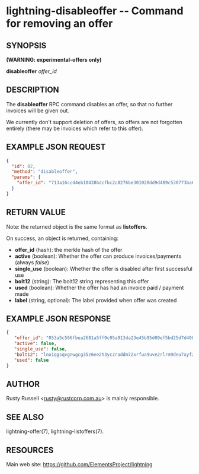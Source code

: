 lightning-disableoffer -- Command for removing an offer
=======================================================

SYNOPSIS
--------

**(WARNING: experimental-offers only)**

**disableoffer** *offer\_id*

DESCRIPTION
-----------

The **disableoffer** RPC command disables an offer, so that no further
invoices will be given out.

We currently don't support deletion of offers, so offers are not
forgotten entirely (there may be invoices which refer to this offer).

EXAMPLE JSON REQUEST
------------

```json
{
  "id": 82,
  "method": "disableoffer",
  "params": {
    "offer_id": "713a16ccd4eb10438bdcfbc2c8276be301020dd9d489c530773ba64f3b33307d ",
  }
}
```

RETURN VALUE
------------

Note: the returned object is the same format as **listoffers**.

[comment]: # (GENERATE-FROM-SCHEMA-START)
On success, an object is returned, containing:

- **offer\_id** (hash): the merkle hash of the offer
- **active** (boolean): Whether the offer can produce invoices/payments (always *false*)
- **single\_use** (boolean): Whether the offer is disabled after first successful use
- **bolt12** (string): The bolt12 string representing this offer
- **used** (boolean): Whether the offer has had an invoice paid / payment made
- **label** (string, optional): The label provided when offer was created

[comment]: # (GENERATE-FROM-SCHEMA-END)

EXAMPLE JSON RESPONSE
-----

```json
{
   "offer_id": "053a5c566fbea2681a5ff9c05a913da23e45b95d09ef5bd25d7d408f23da7084",
   "active": false,
   "single_use": false,
   "bolt12": "lno1qgsqvgnwgcg35z6ee2h3yczraddm72xrfua9uve2rlrm9deu7xyfzrcgqvqcdgq2z9pk7enxv4jjqen0wgs8yatnw3ujz83qkc6rvp4j28rt3dtrn32zkvdy7efhnlrpr5rp5geqxs783wtlj550qs8czzku4nk3pqp6m593qxgunzuqcwkmgqkmp6ty0wyvjcqdguv3pnpukedwn6cr87m89t74h3auyaeg89xkvgzpac70z3m9rn5xzu28c",
   "used": false
}

```

AUTHOR
------

Rusty Russell <<rusty@rustcorp.com.au>> is mainly responsible.

SEE ALSO
--------

lightning-offer(7), lightning-listoffers(7).

RESOURCES
---------

Main web site: <https://github.com/ElementsProject/lightning>

[comment]: # ( SHA256STAMP:b8d233fdc0130cb4768ee07176707ca24a6db8c863f65530cf0ec8f1b82d7462)
